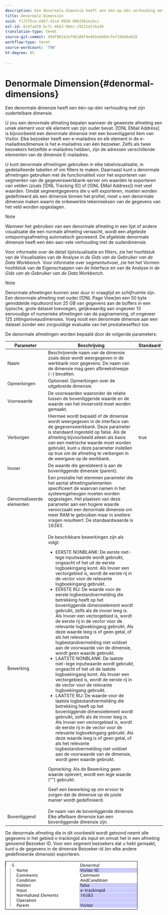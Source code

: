 ```yaml
---
description: Een denormale dimensie heeft een één-op-één verhouding met zijn oudertelbare dimensie.
title: Denormale Dimension
uuid: f172fbce-e967-41ce-9958-9062561ecbcc
exl-id: 0c4fad38-bc7c-4b63-98ec-c9121e576a36
translation-type: tm+mt
source-git-commit: d9df90242ef96188f4e4b5e6d04cfef196b0a628
workflow-type: tm+mt
source-wordcount: '790'
ht-degree: 0%

---
```


# Denormale Dimension{#denormal-dimensions}

Een denormale dimensie heeft een één-op-één verhouding met zijn oudertelbare dimensie.

U zou een denormale afmeting bepalen wanneer de gewenste afmeting een uniek element voor elk element van zijn ouder bevat. [!DNL EMail Address] is bijvoorbeeld een denormale dimensie met een bovenliggend item van Visitor. Elke bezoeker heeft een e-mailadres en elk element in de e-mailadresdimensie is het e-mailadres van één bezoeker. Zelfs als twee bezoekers hetzelfde e-mailadres hebben, zijn de adressen verschillende elementen van de dimensie E-mailadres.

U kunt denormale afmetingen gebruiken in elke tabelvisualisatie, in gedetailleerde tabellen of om filters te maken. Daarnaast kunt u denormale afmetingen gebruiken met de functionaliteit voor het exporteren van segmenten van de gegevenswerkbank-server om waarden te exporteren van velden (zoals [!DNL Tracking ID] of [!DNL EMail Address]) met veel waarden. Omdat segmentgegevens die u wilt exporteren, moeten worden gedefinieerd als een dimensie binnen het profiel, moet u een denormale dimensie maken waarin de onbewerkte tekenreeksen van de gegevens van het veld worden opgeslagen.

>[!NOTE]
>
>Wanneer het gebruiken van een denormale afmeting in een lijst of andere visualisatie die een normale afmeting verwacht, wordt een afgeleide ontsporingsafmeting automatisch gecreeerd. De afgeleide denormale dimensie heeft een één-aan-vele verhouding met de ouderdimensie.

Voor informatie over de detail lijstvisualisatie en filters, zie het hoofdstuk van de Visualisaties van de Analyse in *de Gids van de Gebruiker van de Data Workbench*. Voor informatie over segmentuitvoer, zie het het Vormen hoofdstuk van de Eigenschappen van de Interface en van de Analyse in *de Gids van de Gebruiker van de Data Workbench*.

>[!NOTE]
>
>Denormale afmetingen kunnen zeer duur in vraagtijd en schijfruimte zijn. Een denormale afmeting met ouder [!DNL Page View]en een 50 byte gemiddelde inputkoord kon 25 GB van gegevens aan de buffers in een typische, grote dataset toevoegen, gelijkwaardig aan ongeveer 13 eenvoudige of numerieke afmetingen van de paginamening, of ongeveer 125 zittingsniveaudimensies. Voeg nooit een denormale dimensie aan een dataset zonder een zorgvuldige evaluatie van het prestatieseffect toe.

De denormale afmetingen worden bepaald door de volgende parameters:

<table id="table_532AD791E39B4CF296FFA1C33FB8302E"> 
 <thead> 
  <tr> 
   <th colname="col1" class="entry"> Parameter </th> 
   <th colname="col2" class="entry"> Beschrijving </th> 
   <th colname="col3" class="entry"> Standaard </th> 
  </tr> 
 </thead>
 <tbody> 
  <tr> 
   <td colname="col1"> Naam </td> 
   <td colname="col2"> Beschrijvende naam van de dimensie zoals deze wordt weergegeven in de werkbank voor gegevens. De naam van de dimensie mag geen afbreekstreepje (-) bevatten. </td> 
   <td colname="col3"> </td> 
  </tr> 
  <tr> 
   <td colname="col1"> Opmerkingen </td> 
   <td colname="col2"> Optioneel. Opmerkingen over de uitgebreide dimensie. </td> 
   <td colname="col3"> </td> 
  </tr> 
  <tr> 
   <td colname="col1"> Voorwaarde </td> 
   <td colname="col2"> De voorwaarden waaronder de relatie tussen de bovenliggende waarde en de waarde van het invoerveld moet worden gemaakt. </td> 
   <td colname="col3"> </td> 
  </tr> 
  <tr> 
   <td colname="col1"> Verborgen </td> 
   <td colname="col2"> Hiermee wordt bepaald of de dimensie wordt weergegeven in de interface van de gegevenswerkbank. Deze parameter is standaard ingesteld op false. Als de afmeting bijvoorbeeld alleen als basis van een metrische waarde moet worden gebruikt, kunt u deze parameter instellen op true om de afmeting te verbergen in de weergave op de werkbank. </td> 
   <td colname="col3"> true </td> 
  </tr> 
  <tr> 
   <td colname="col1"> Invoer </td> 
   <td colname="col2"> De waarde die gerelateerd is aan de bovenliggende dimensie (parent). </td> 
   <td colname="col3"> </td> 
  </tr> 
  <tr> 
   <td colname="col1"> Genormaliseerde elementen </td> 
   <td colname="col2"> Een prestatie het stemmen parameter die het aantal afmetingselementen specificeert de waarvan namen in het systeemgeheugen moeten worden opgeslagen. Het plaatsen van deze parameter aan een hogere waarde veroorzaakt een denormale dimensie om meer RAM te gebruiken maar in snellere vragen resulteert. De standaardwaarde is 16383. </td> 
   <td colname="col3"> </td> 
  </tr> 
  <tr> 
   <td colname="col1"> Bewerking </td> 
   <td colname="col2"> <p>De beschikbare bewerkingen zijn als volgt: </p> <p> 
     <ul id="ul_CCDC45838A3941BD949B6D21EA0492B3"> 
      <li id="li_F33898192A82437692B5C15684EFCF64"> EERSTE NONBLANK: De eerste niet-lege inputwaarde wordt gebruikt, ongeacht of het uit de eerste logboekingang komt. Als <span class="wintitle"> Invoer</span> een vectorgebied is, wordt de eerste rij in de vector voor de relevante logboekingang gebruikt. </li> 
      <li id="li_4ADD0A368BB74B64AD29126C8E7B333F"> EERSTE RIJ: De waarde voor de eerste logbestandvermelding die betrekking heeft op het bovenliggende dimensielement wordt gebruikt, zelfs als de invoer leeg is. Als <span class="wintitle"> Invoer</span> een vectorgebied is, wordt de eerste rij in de vector voor de relevante logboekingang gebruikt. Als deze waarde leeg is of geen getal, of als het relevante logbestandvermelding niet voldoet aan de voorwaarde van de dimensie, wordt geen waarde gebruikt. </li> 
      <li id="li_C93CA22ADA634F21A6488BB3BEE7CB23"> LAATSTE NONBLANK: De laatste niet-lege inputwaarde wordt gebruikt, ongeacht of het uit de laatste logboekingang komt. Als <span class="wintitle"> Invoer</span> een vectorgebied is, wordt de eerste rij in de vector voor de relevante logboekingang gebruikt. </li> 
      <li id="li_2FFE585521B14FE5ABBF66AAC47F22C4"> LAATSTE RIJ: De waarde voor de laatste logbestandvermelding die betrekking heeft op het bovenliggende dimensielement wordt gebruikt, zelfs als de invoer leeg is. Als <span class="wintitle"> Invoer</span> een vectorgebied is, wordt de eerste rij in de vector voor de relevante logboekingang gebruikt. Als deze waarde leeg is of geen getal, of als het relevante logbestandvermelding niet voldoet aan de voorwaarde van de dimensie, wordt geen waarde gebruikt. </li> 
     </ul> </p> <p> <p>Opmerking:  Als de Bewerking geen waarde oplevert, wordt een lege waarde ("") gebruikt. </p> </p> <p> Geef een bewerking op om ervoor te zorgen dat de dimensie op de juiste manier wordt gedefinieerd. </p> </td> 
   <td colname="col3"> </td> 
  </tr> 
  <tr> 
   <td colname="col1"> Bovenliggend </td> 
   <td colname="col2"> De naam van de bovenliggende dimensie. Elke aftelbare dimensie kan een bovenliggende dimensie zijn. </td> 
   <td colname="col3"> </td> 
  </tr> 
 </tbody> 
</table>

De denormale afmeting die in dit voorbeeld wordt getoond neemt alle gegevens in het gebied x-trackingid als input en omvat het in een afmeting genoemd Bezoeker ID. Voor een segment bezoekers dat u hebt gemaakt, kunt u de gegevens in de dimensie Bezoeker-id (en elke andere gedefinieerde dimensie) exporteren.

![](assets/cfg_Transformation_Dim_Denormal.png)
